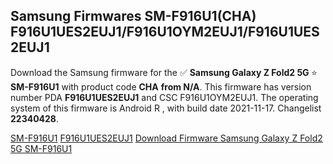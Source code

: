 <h2>Samsung Firmwares SM-F916U1(CHA) F916U1UES2EUJ1/F916U1OYM2EUJ1/F916U1UES2EUJ1</h2>
Download the Samsung firmware for the ✅ <strong>Samsung Galaxy Z Fold2 5G </strong> ⭐ <strong>SM-F916U1</strong> with product code <strong>CHA</strong> <strong> from N/A</strong>. This firmware has version number PDA <strong>F916U1UES2EUJ1</strong> and CSC F916U1OYM2EUJ1. The operating system of this firmware is Android R , with build date 2021-11-17. Changelist <strong>22340428</strong>.


[SM-F916U1](https://samfirm.shop/samsung/model/SM-F916U1)
[F916U1UES2EUJ1](https://samfirm.shop/samsung/pda/F916U1UES2EUJ1)
[Download Firmware Samsung Galaxy Z Fold2 5G SM-F916U1](https://samfirm.shop/samsung/firmware/474807)
